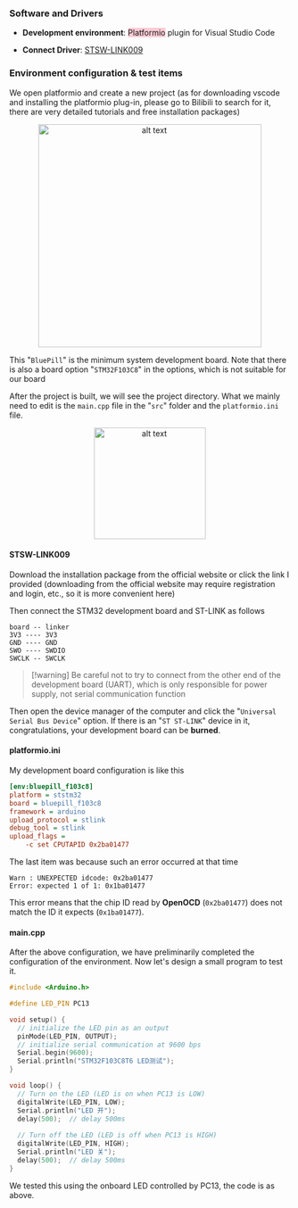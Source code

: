 ### Software and Drivers

- **Development environment**: <span style="background:rgba(252, 163, 180, 0.55)">Platformio</span> plugin for Visual Studio Code

- **Connect Driver**: [STSW-LINK009](https://vip.123pan.cn/1823290578/14142361)

### Environment configuration & test items

We open platformio and create a new project (as for downloading vscode and installing the platformio plug-in, please go to Bilibili to search for it, there are very detailed tutorials and free installation packages)

<p align="center">
    <img src="1.png" alt="alt text" width="400"/>
</p>

This "`BluePill`" is the minimum system development board. Note that there is also a board option "`STM32F103C8`" in the options, which is not suitable for our board


After the project is built, we will see the project directory. What we mainly need to edit is the `main.cpp` file in the "`src`" folder and the `platformio.ini` file.

<p align="center">
    <img src="2.png" alt="alt text" width="200"/>
</p>

#### STSW-LINK009

Download the installation package from the official website or click the link I provided (downloading from the official website may require registration and login, etc., so it is more convenient here)

Then connect the STM32 development board and ST-LINK as follows

```
board -- linker
3V3 ---- 3V3
GND ---- GND
SWO ---- SWDIO
SWCLK -- SWCLK
```
>[!warning] Be careful not to try to connect from the other end of the development board (UART), which is only responsible for power supply, not serial communication function

Then open the device manager of the computer and click the "`Universal Serial Bus Device`" option. If there is an "`ST ST-LINK`" device in it, congratulations, your development board can be **burned**.

#### platformio.ini

My development board configuration is like this

```ini
[env:bluepill_f103c8]
platform = ststm32
board = bluepill_f103c8
framework = arduino
upload_protocol = stlink
debug_tool = stlink
upload_flags = 
    -c set CPUTAPID 0x2ba01477
```
The last item was because such an error occurred at that time

```
Warn : UNEXPECTED idcode: 0x2ba01477
Error: expected 1 of 1: 0x1ba01477
```

This error means that the chip ID read by **OpenOCD** (`0x2ba01477`) does not match the ID it expects (`0x1ba01477`).

#### main.cpp

After the above configuration, we have preliminarily completed the configuration of the environment. Now let's design a small program to test it.

```cpp
#include <Arduino.h>

#define LED_PIN PC13

void setup() {
  // initialize the LED pin as an output
  pinMode(LED_PIN, OUTPUT);
  // initialize serial communication at 9600 bps
  Serial.begin(9600);
  Serial.println("STM32F103C8T6 LED测试");
}

void loop() {
  // Turn on the LED (LED is on when PC13 is LOW)
  digitalWrite(LED_PIN, LOW);
  Serial.println("LED 开");
  delay(500);  // delay 500ms
  
  // Turn off the LED (LED is off when PC13 is HIGH)
  digitalWrite(LED_PIN, HIGH);
  Serial.println("LED 关");
  delay(500);  // delay 500ms
}
```
We tested this using the onboard LED controlled by PC13, the code is as above.


